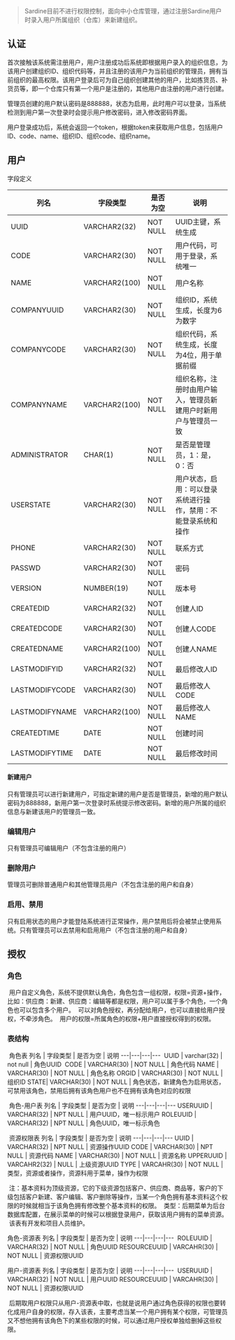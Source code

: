 > Sardine目前不进行权限控制，面向中小仓库管理，通过注册Sardine用户时录入用户所属组织（仓库）来新建组织。

## 认证
    
首次接触该系统需注册用户，用户注册成功后系统即根据用户录入的组织信息，为该用户创建组织ID、组织代码等，并且注册的该用户为当前组织的管理员，拥有当前组织的最高权限。该用户登录后可为自己组织创建其他的用户，比如拣货员、补货员等，即一个仓库只有第一个用户是注册的，其他用户由注册的用户进行创建。

管理员创建的用户默认密码是888888，状态为启用，此时用户可以登录，当系统检测到用户第一次登录时会提示用户修改密码，进入修改密码界面。

用户登录成功后，系统会返回一个token，根据token来获取用户信息，包括用户ID、code、name、组织ID、组织code、组织name。

## 用户

字段定义

列名 | 字段类型 | 是否为空 | 说明
---|---|---|---
UUID | VARCHAR2(32) | NOT NULL | UUID主键，系统生成
CODE | VARCHAR2(30) | NOT NULL | 用户代码，可用于登录，系统唯一
NAME | VARCHAR2(100)| NOT NULL | 用户名称
COMPANYUUID | VARCHAR2(30)| NOT NULL | 组织ID，系统生成，长度为6为数字
COMPANYCODE | VARCHAR2(30)| NOT NULL | 组织代码，系统生成，长度为4位，用于单据前缀
COMPANYNAME | VARCHAR2(100)| NOT NULL | 组织名称，注册时由用户输入，管理员新建用户时新用户与管理员一致
ADMINISTRATOR | CHAR(1)| NOT NULL | 是否是管理员，1：是，0：否
USERSTATE | VARCHAR2(30)| NOT NULL | 用户状态，启用：可以登录系统进行操作，禁用：不能登录系统和操作
PHONE | VARCHAR2(30)| NOT NULL | 联系方式
PASSWD | VARCHAR2(30)| NOT NULL | 密码
VERSION | NUMBER(19)| NOT NULL | 版本号
CREATEDID | VARCHAR2(32)| NOT NULL | 创建人ID
CREATEDCODE | VARCHAR2(30)| NOT NULL | 创建人CODE
CREATEDNAME | VARCHAR2(100)| NOT NULL | 创建人NAME
LASTMODIFYID | VARCHAR2(32)| NOT NULL | 最后修改人ID
LASTMODIFYCODE | VARCHAR2(30)| NOT NULL | 最后修改人CODE
LASTMODIFYNAME | VARCHAR2(100)| NOT NULL | 最后修改人NAME
CREATEDTIME | DATE| NOT NULL | 创建时间
LASTMODIFYTIME | DATE| NOT NULL | 最后修改时间

#### 新建用户
  
  只有管理员可以进行新建用户，可指定新建的用户是否是管理员，新增的用户默认密码为888888，新用户第一次登录时系统提示修改密码。新增的用户所属的组织信息与新建该用户的管理员一致。
  
  
### 编辑用户

  只有管理员可编辑用户（不包含注册的用户）
  
### 删除用户

  管理员可删除普通用户和其他管理员用户（不包含注册的用户和自身）
  
### 启用、禁用

  只有启用状态的用户才能登陆系统进行正常操作，用户禁用后将会被禁止使用系统。只有管理员可以去禁用和启用用户（不包含注册的用户和自身）
  
  
## 授权
### 角色
  用户自定义角色，系统不提供默认角色，角色包含一组权限，权限=资源+操作，比如：供应商：新建、供应商：编辑等都是权限，用户可以属于多个角色，一个角色也可以包含多个用户。
  可以对角色授权，再分配给用户，也可以直接给用户授权，不牵涉角色。
  用户的权限=所属角色的权限+用户直接授权得到的权限。
### 表结构
  角色表
  列名 | 字段类型 | 是否为空 | 说明
    ---|---|---|---
  UUID | varchar(32) | not null | 角色UUID
  CODE | VARCHAR(30) | NOT NULL | 角色代码
  NAME | VARCHAR(30) | NOT NULL | 角色名称
  ORGID | VARCHAR(30) | NOT NULL | 组织ID
  STATE| VARCHAR(30) | NOT NULL | 角色状态，新建角色为启用状态，可禁用该角色，禁用后拥有该角色用户也不在拥有该角色对应的权限
  
  角色-用户表
  列名 | 字段类型 | 是否为空 | 说明
    ---|---|---|---
  USERUUID | VARCHAR(32) | NPT NULL | 用户UUID，唯一标示用户
  ROLEUUID | VARCHAR(32) | NPT NULL | 角色UUID，唯一标示角色
  
  资源权限表
  列名 | 字段类型 | 是否为空 | 说明
    ---|---|---|---
  UUID | VARCHAR(32) | NPT NULL | 资源操作UUID
  CODE | VARCHAR(30) | NPT NULL | 资源代码
  NAME | VARCHAR(30) | NOT NULL | 资源名称
  UPPERUUID | VARCAHR2(32) | NULL | 上级资源UUID
  TYPE | VARCAHR(30) | NOT NULL | 类型，资源或者操作，资源科用于菜单，操作为权限
  
  注：基本资料为顶级资源，它的下级资源包括客户、供应商、商品等，客户的下级包括客户新建、客户编辑、客户删除等操作，当某一个角色拥有基本资料这个权限的时候就相当于该角色拥有修改整个基本资料的权限。
  类型：后期菜单为后台数据库配置，在展示菜单的时候可以根据登录用户，获取该用户拥有的菜单资源。
  该表有开发和项目人员维护。
  
  角色-资源表
  列名 | 字段类型 | 是否为空 | 说明
    ---|---|---|---
  ROLEUUID | VARCHAR(32) | NOT NULL | 角色UUID
  RESOURCEUUID | VARCAHR(30) | NOT NULL | 资源权限UUID
  
  用户-资源表
  列名 | 字段类型 | 是否为空 | 说明
    ---|---|---|---
  USERUUID | VARCHAR(32) | NOT NULL | 用户UUID
  RESOURCEUUID | VARCAHR(30) | NOT NULL | 资源权限UUID
  
  后期取用户权限只从用户-资源表中取，也就是说用户通过角色获得的权限也要转化成用户自身的权限，存入该表，主要考虑当某一个用户拥有某个权限，可管理员又不想他拥有该角色下的某些权限的时候，可以通过用户授权单独给删掉这些权限。

